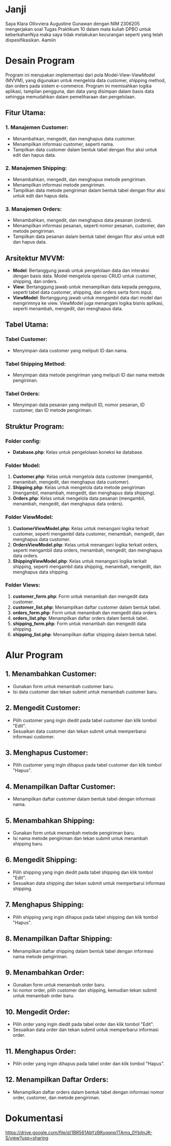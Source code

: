# Janji
Saya Klara Ollivviera Augustine Gunawan dengan NIM 2306205 mengerjakan soal Tugas Praktikum 10 dalam mata kuliah DPBO untuk keberkahanNya maka saya tidak melakukan kecurangan seperti yang telah dispesifikasikan. Aamiin

# Desain Program
Program ini merupakan implementasi dari pola Model-View-ViewModel (MVVM), yang digunakan untuk mengelola data customer, shipping method, dan orders pada sistem e-commerce. Program ini memisahkan logika aplikasi, tampilan pengguna, dan data yang disimpan dalam basis data sehingga memudahkan dalam pemeliharaan dan pengelolaan.

## Fitur Utama:
### 1. Manajemen Customer:
- Menambahkan, mengedit, dan menghapus data customer.
- Menampilkan informasi customer, seperti nama.
- Tampilkan data customer dalam bentuk tabel dengan fitur aksi untuk edit dan hapus data.

### 2. Manajemen Shipping:
- Menambahkan, mengedit, dan menghapus metode pengiriman.
- Menampilkan informasi metode pengiriman.
- Tampilkan data metode pengiriman dalam bentuk tabel dengan fitur aksi untuk edit dan hapus data.

### 3. Manajemen Orders:
- Menambahkan, mengedit, dan menghapus data pesanan (orders).
- Menampilkan informasi pesanan, seperti nomor pesanan, customer, dan metode pengiriman.
- Tampilkan data pesanan dalam bentuk tabel dengan fitur aksi untuk edit dan hapus data.

## Arsitektur MVVM:
- **Model**: Bertanggung jawab untuk pengelolaan data dan interaksi dengan basis data. Model mengelola operasi CRUD untuk customer, shipping, dan orders.
- **View**: Bertanggung jawab untuk menampilkan data kepada pengguna, seperti tabel data customer, shipping, dan orders serta form input.
- **ViewModel**: Bertanggung jawab untuk mengambil data dari model dan mengirimnya ke view. ViewModel juga menangani logika bisnis aplikasi, seperti menambah, mengedit, dan menghapus data.

## Tabel Utama:
### Tabel Customer:
- Menyimpan data customer yang meliputi ID dan nama.

### Tabel Shipping Method:
- Menyimpan data metode pengiriman yang meliputi ID dan nama metode pengiriman.

### Tabel Orders:
- Menyimpan data pesanan yang meliputi ID, nomor pesanan, ID customer, dan ID metode pengiriman.

## Struktur Program:
### Folder config:
- **Database.php**: Kelas untuk pengelolaan koneksi ke database.

### Folder Model:
1. **Customer.php**: Kelas untuk mengelola data customer (mengambil, menambah, mengedit, dan menghapus data customer).
2. **Shipping.php**: Kelas untuk mengelola data metode pengiriman (mengambil, menambah, mengedit, dan menghapus data shipping).
3. **Orders.php**: Kelas untuk mengelola data pesanan (mengambil, menambah, mengedit, dan menghapus data orders).

### Folder ViewModel:
1. **CustomerViewModel.php**: Kelas untuk menangani logika terkait customer, seperti mengambil data customer, menambah, mengedit, dan menghapus data customer.
2. **OrdersViewModel.php**: Kelas untuk menangani logika terkait orders, seperti mengambil data orders, menambah, mengedit, dan menghapus data orders.
3. **ShippingViewModel.php**: Kelas untuk menangani logika terkait shipping, seperti mengambil data shipping, menambah, mengedit, dan menghapus data shipping.

### Folder Views:
1. **customer_form.php**: Form untuk menambah dan mengedit data customer.
2. **customer_list.php**: Menampilkan daftar customer dalam bentuk tabel.
3. **orders_form.php**: Form untuk menambah dan mengedit data orders.
4. **orders_list.php**: Menampilkan daftar orders dalam bentuk tabel.
5. **shipping_form.php**: Form untuk menambah dan mengedit data shipping.
6. **shipping_list.php**: Menampilkan daftar shipping dalam bentuk tabel.

# Alur Program
## 1. Menambahkan Customer:
- Gunakan form untuk menambah customer baru.
- Isi data customer dan tekan submit untuk menambah customer baru.

## 2. Mengedit Customer:
- Pilih customer yang ingin diedit pada tabel customer dan klik tombol "Edit".
- Sesuaikan data customer dan tekan submit untuk memperbarui informasi customer.

## 3. Menghapus Customer:
- Pilih customer yang ingin dihapus pada tabel customer dan klik tombol "Hapus".

## 4. Menampilkan Daftar Customer:
- Menampilkan daftar customer dalam bentuk tabel dengan informasi nama.

## 5. Menambahkan Shipping:
- Gunakan form untuk menambah metode pengiriman baru.
- Isi nama metode pengiriman dan tekan submit untuk menambah shipping baru.

## 6. Mengedit Shipping:
- Pilih shipping yang ingin diedit pada tabel shipping dan klik tombol "Edit".
- Sesuaikan data shipping dan tekan submit untuk memperbarui informasi shipping.

## 7. Menghapus Shipping:
- Pilih shipping yang ingin dihapus pada tabel shipping dan klik tombol "Hapus".

## 8. Menampilkan Daftar Shipping:
- Menampilkan daftar shipping dalam bentuk tabel dengan informasi nama metode pengiriman.

## 9. Menambahkan Order:
- Gunakan form untuk menambah order baru.
- Isi nomor order, pilih customer dan shipping, kemudian tekan submit untuk menambah order baru.

## 10. Mengedit Order:
- Pilih order yang ingin diedit pada tabel order dan klik tombol "Edit".
- Sesuaikan data order dan tekan submit untuk memperbarui informasi order.

## 11. Menghapus Order:
- Pilih order yang ingin dihapus pada tabel order dan klik tombol "Hapus".

## 12. Menampilkan Daftar Orders:
- Menampilkan daftar orders dalam bentuk tabel dengan informasi nomor order, customer, dan metode pengiriman.

# Dokumentasi
https://drive.google.com/file/d/1BR561AbYzBKyqqnp1TAmq_0YbjlnJK-S/view?usp=sharing
